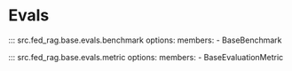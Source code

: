 # Evals

::: src.fed_rag.base.evals.benchmark
    options:
      members:
        - BaseBenchmark

::: src.fed_rag.base.evals.metric
    options:
      members:
        - BaseEvaluationMetric
